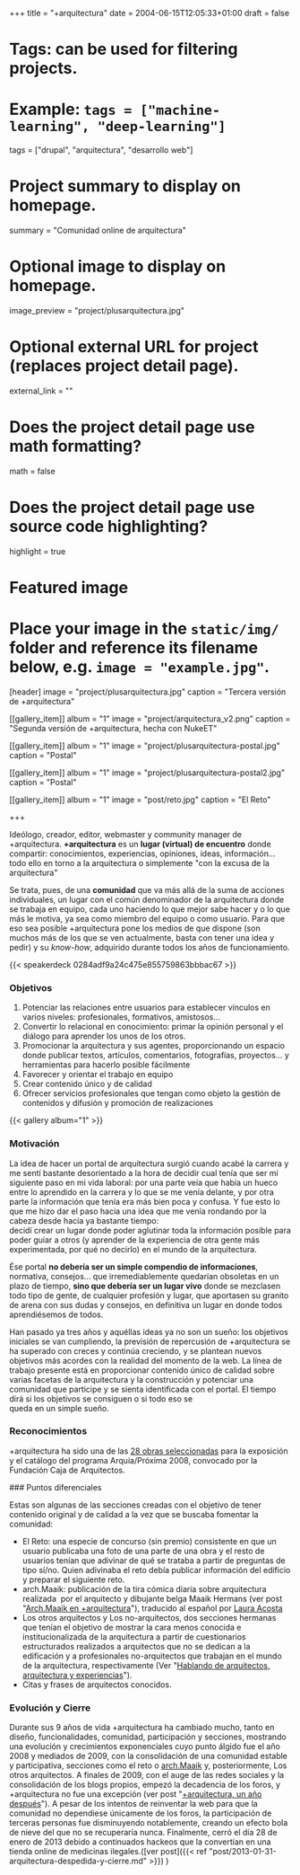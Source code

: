 +++
title = "+arquitectura"
date = 2004-06-15T12:05:33+01:00
draft = false

# Tags: can be used for filtering projects.
# Example: `tags = ["machine-learning", "deep-learning"]`
tags = ["drupal", "arquitectura", "desarrollo web"]

# Project summary to display on homepage.
summary = "Comunidad online de arquitectura"

# Optional image to display on homepage.
image_preview = "project/plusarquitectura.jpg"

# Optional external URL for project (replaces project detail page).
external_link = ""

# Does the project detail page use math formatting?
math = false

# Does the project detail page use source code highlighting?
highlight = true

# Featured image
# Place your image in the `static/img/` folder and reference its filename below, e.g. `image = "example.jpg"`.
[header]
image = "project/plusarquitectura.jpg"
caption = "Tercera versión de +arquitectura"

[[gallery_item]]
album = "1"
image = "project/arquitectura_v2.png"
caption = "Segunda versión de +arquitectura, hecha con NukeET"

[[gallery_item]]
album = "1"
image = "project/plusarquitectura-postal.jpg"
caption = "Postal"

[[gallery_item]]
album = "1"
image = "project/plusarquitectura-postal2.jpg"
caption = "Postal"

[[gallery_item]]
album = "1"
image = "post/reto.jpg"
caption = "El Reto"

+++

Ideólogo, creador, editor, webmaster y community manager de +arquitectura. **+arquitectura** es un **lugar (virtual) de encuentro** donde compartir: conocimientos, experiencias, opiniones, ideas, información... todo ello en torno a la arquitectura o simplemente "con la excusa de la arquitectura"

Se trata, pues, de una **comunidad** que va más allá de la suma de acciones individuales, un lugar con el común denominador de la arquitectura donde se trabaja en equipo, cada uno haciendo lo que mejor sabe hacer y o lo que más le motiva, ya sea como miembro del equipo o como usuario. Para que eso sea posible +arquitectura pone los medios de que dispone (son muchos más de los que se ven actualmente, basta con tener una idea y pedir) y su *know-how*, adquirido durante todos los años de funcionamiento.

{{< speakerdeck  0284adf9a24c475e855759863bbbac67 >}}

### Objetivos

1. Potenciar las relaciones entre usuarios para establecer vínculos en varios niveles: profesionales, formativos, amistosos...
2. Convertir lo relacional en conocimiento: primar la opinión personal y el diálogo para aprender los unos de los otros.
3. Promocionar la arquitectura y sus agentes, proporcionando un espacio donde publicar textos, artículos, comentarios, fotografías, proyectos... y herramientas para hacerlo posible fácilmente
4. Favorecer y orientar el trabajo en equipo
5. Crear contenido único y de calidad
6. Ofrecer servicios profesionales que tengan como objeto la gestión de contenidos y difusión y promoción de realizaciones

{{< gallery album="1" >}}

### Motivación
<p>La idea de hacer un portal de arquitectura surgió cuando acabé la carrera y me sentí bastante desorientado a la hora de decidir cual tenía que ser mi siguiente paso en mi vida laboral: por una parte veía que había un hueco entre lo aprendido en la carrera y lo que se me venía delante, y por otra parte la información que tenía era más bien poca y confusa. Y fue esto lo que me hizo dar el paso hacia una idea que me venía rondando por la cabeza desde hacía ya bastante tiempo:<br>decidí crear un lugar donde poder aglutinar toda la información posible para poder guiar a otros (y aprender de la experiencia de otra gente más experimentada, por qué no decirlo) en el mundo de la arquitectura.</p>
<p>Ése portal <strong>no debería ser un simple compendio de informaciones</strong>, normativa, consejos... que irremediablemente quedarían obsoletas en un plazo de tiempo, <strong>sino que debería ser un lugar vivo</strong> donde se mezclasen todo tipo de gente, de cualquier profesión y lugar, que aportasen su granito de arena con sus dudas y consejos, en definitiva un lugar en donde todos aprendiésemos de todos.</p>
<p>Han pasado ya tres años y aquéllas ideas ya no son un sueño: los objetivos iniciales se van cumpliendo, la previsión de repercusión de +arquitectura se ha superado con creces y continúa creciendo, y se plantean nuevos objetivos más acordes con la realidad del momento de la web. La línea de trabajo presente está en proporcionar contenido único de calidad sobre varias facetas de la arquitectura y la construcción y potenciar una comunidad que participe y se sienta identificada con el portal. El tiempo dirá si los objetivos se consiguen o si todo eso se<br>queda en un simple sueño.</p>

### Reconocimientos

<p>+arquitectura ha sido una de las <a href="http://v3.plusarquitectura.info/foro/arquitectos/obras-proyectos/arquiaproxima-28-realizaciones-seleccionadas" rel="nofollow" class="ext" target="_blank">28 obras seleccionadas</a> para la exposición y el catálogo del programa Arquia/Próxima 2008, convocado por la Fundación Caja de Arquitectos.</p>
### Puntos diferenciales
<p>Estas son algunas de las secciones creadas con el objetivo de tener contenido original y de calidad a la vez que se buscaba fomentar la comunidad:</p>
<ul><li>El Reto: una especie de concurso (sin premio) consistente en que un usuario publicaba una foto de una parte de una obra y el resto de usuarios tenían que adivinar de qué se trataba a partir de preguntas de tipo sí/no. Quien adivinaba el reto debía publicar información del edificio y preparar el siguiente reto.</li>
<li>arch.Maaik: publicación de la tira cómica diaria sobre arquitectura realizada&nbsp; por el arquitecto y dibujante belga Maaik Hermans (ver post "<a href="http://carloscamara.es/blog/2008/11/11/archmaaik-en-arquitectura">Arch.Maaik en +arquitectura</a>"), traducido al español por <a href="http://lauraacosta.es" class="ext" target="_blank">Laura Acosta</a></li>
<li>Los otros arquitectos y Los no-arquitectos, dos secciones hermanas que tenían el objetivo de mostrar la cara menos conocida e institucionalizada de la arquitectura a partir de cuestionarios estructurados realizados a arquitectos que no se dedican a la edificación y a profesionales no-arquitectos que trabajan en el mundo de la arquitectura, respectivamente (Ver "<a href="http://carloscamara.es/blog/2009/05/28/hablando-de-arquitectos-arquitectura-y-experiencias">Hablando de arquitectos, arquitectura y experiencias</a>").</li>
<li>Citas y frases de arquitectos conocidos.</li>
</ul>

### Evolución y Cierre

Durante sus 9 años de vida +arquitectura ha cambiado mucho, tanto en diseño, funcionalidades, comunidad, participación y secciones, mostrando&nbsp; una evolución y crecimientos exponenciales cuyo punto álgido fue el año 2008 y mediados de 2009, con la consolidación de una comunidad estable y participativa, secciones como el reto o [arch.Maaik](http://archmaaik.com) y, posteriormente, Los otros arquitectos. A finales de 2009, con el auge de las redes sociales y la consolidación de los blogs propios, empezó la decadencia de los foros, y +arquitectura no fue una excepción (ver post "<a href="http://carloscamara.es/blog/2009/11/25/arquitectura-un-ano-despues">+arquitectura, un año después</a>"). A pesar de los intentos de reinventar la web para que la comunidad no dependiese únicamente de los foros, la participación de terceras personas fue disminuyendo notablemente, creando un efecto bola de nieve del que no se recuperaría nunca. Finalmente, cerró el día 28 de enero de 2013 debido a continuados hackeos que la convertían en una tienda online de medicinas ilegales.([ver post]({{< ref "post/2013-01-31-arquitectura-despedida-y-cierre.md" >}}) )
